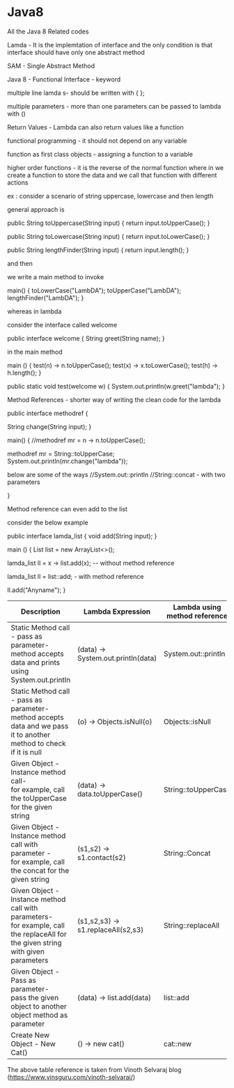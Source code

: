 # Java8
All the Java 8 Related codes

Lamda - It is the implemtation of interface and the only condition is that interface should have only one abstract method

SAM - Single Abstract Method

Java 8 - Functional Interface - keyword

multiple line lamda s- should be written with { };

multiple parameters - more than one parameters can be passed to lambda with ()

Return Values - Lambda can also return values like a function

functional programming - it should not depend on any variable

function as first class objects - assigning a function to a variable 

higher order functions - it is the reverse of the normal function where in we create a function to store the data and we call that function with different actions

ex : consider a scenario of string uppercase, lowercase and then length

general approach is 

public String toUppercase(String input) {
  return input.toUpperCase();
}

public String toLowercase(String input) {
  return input.toLowerCase();
}

public String lengthFinder(String input) {
  return input.length();
}

and then 

we write a main method to invoke 

main() {
  toLowerCase("LambDA");
  toUpperCase("LambDA");
  lengthFinder("LambDA");
}

whereas in lambda

consider the interface called welcome

public interface welcome {
  String greet(String name);
}

in the main method

main ()
{
  test(n) -> n.toUpperCase();
  test(x) -> x.toLowerCase();
  test(h) -> h.length();
}

public static void test(welcome w) {
  System.out.println(w.greet("lambda");
}


Method References - shorter way of writing the clean code for the lambda

public interface methodref {

  String change(String input);
}

main() {
  //methodref mr = n -> n.toUpperCase();
  
  methodref mr = String::toUpperCase;
  System.out.println(mr.change("lambda"));
  
  below are some of the ways
  //System.out::println
  //String::concat - with two parameters
  
}

Method reference can even add to the list

consider the below example

public interface lamda_list {
    void add(String input);
}

main () {
    List<String> list = new ArrayList<>();
  
  lamda_list ll = x -> list.add(x); -- without method reference
  
  lamda_list ll = list::add; - with method reference
  
  ll.add("Anyname");
}
  
  | Description | Lambda Expression | Lambda using method reference |
| --- | --- | --- |
| Static Method call - pass as parameter- <br/> method accepts data and prints using System.out.println | (data) -> System.out.println(data) | System.out::println |
| Static Method call - pass as parameter- <br/> method accepts data and we pass it to another method to check if it is null  | (o) -> Objects.isNull(o) | Objects::isNull |
| Given Object - Instance method call- <br/> for example, call the toUpperCase for the given string | (data) -> data.toUpperCase() | String::toUpperCase |
| Given Object - Instance method call with parameter - <br/> for example, call the concat for the given string | (s1,s2) -> s1.contact(s2) | String::Concat |
| Given Object - Instance method call with parameters- <br/> for example, call the replaceAll for the given string with given parameters | (s1,s2,s3) -> s1.replaceAll(s2,s3) | String::replaceAll |
| Given Object - Pass as parameter- <br/> pass the given object to another object method as parameter | (data) -> list.add(data) | list::add |
| Create New Object - New Cat() | () -> new cat() | cat::new |
  
  
The above table reference is taken from Vinoth Selvaraj blog (https://www.vinsguru.com/vinoth-selvaraj/)
  
  
